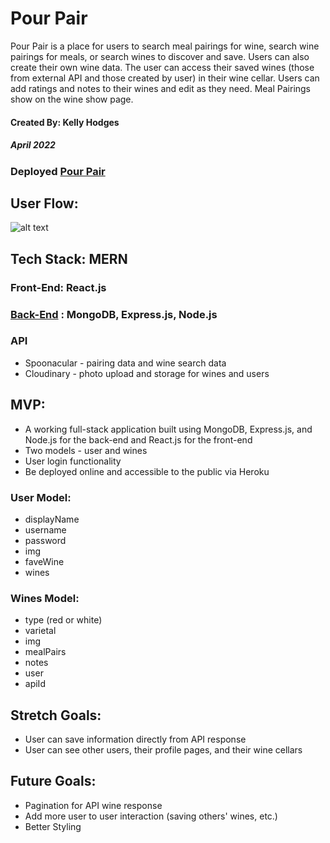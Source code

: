 # Pour Pair
Pour Pair is a place for users to search meal pairings for wine, search wine pairings for meals, or search wines to discover and save. Users can also create their own wine data. The user can access their saved wines (those from external API and those created by user) in their wine cellar. Users can add ratings and notes to their wines and edit as they need. Meal Pairings show on the wine show page. 

#### Created By: Kelly Hodges
##### April 2022

### Deployed [Pour Pair](https://pour-pair.herokuapp.com/)

## User Flow: 
![alt text](https://i.imgur.com/pOA43D9.png "Pour Pair User Flow")

## Tech Stack: MERN
### Front-End: React.js
### [Back-End](https://github.com/khodgesx/wine-pair-back/blob/main/README.md) : MongoDB, Express.js, Node.js



### API
- Spoonacular - pairing data and wine search data
- Cloudinary - photo upload and storage for wines and users

## MVP:
- A working full-stack application built using MongoDB, Express.js, and Node.js for the back-end and React.js for the front-end
- Two models - user and wines
- User login functionality
- Be deployed online and accessible to the public via Heroku

### User Model: 
- displayName
- username
- password
- img
- faveWine
- wines

### Wines Model:
- type (red or white)
- varietal
- img
- mealPairs
- notes
- user
- apiId

## Stretch Goals:
- User can save information directly from API response 
- User can see other users, their profile pages, and their wine cellars

## Future Goals:
- Pagination for API wine response 
- Add more user to user interaction (saving others' wines, etc.)
- Better Styling



